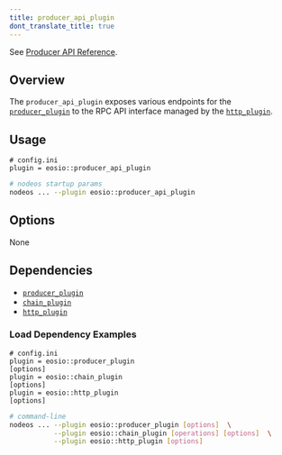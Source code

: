 ```yaml
---
title: producer_api_plugin
dont_translate_title: true
---
```


See [Producer API Reference](https://docs.eosnetwork.com/apis/leap/latest/producer.api/).

## Overview

The `producer_api_plugin` exposes various endpoints for the [`producer_plugin`](./producer-plugin.md) to the RPC API interface managed by the [`http_plugin`](./http-plugin.md).

## Usage

```console
# config.ini
plugin = eosio::producer_api_plugin
```
```sh
# nodeos startup params
nodeos ... --plugin eosio::producer_api_plugin
```

## Options

None

## Dependencies

* [`producer_plugin`](./producer-plugin.md)
* [`chain_plugin`](./chain-plugin.md)
* [`http_plugin`](./http-plugin.md)

### Load Dependency Examples

```console
# config.ini
plugin = eosio::producer_plugin
[options]
plugin = eosio::chain_plugin
[options]
plugin = eosio::http_plugin
[options]
```
```sh
# command-line
nodeos ... --plugin eosio::producer_plugin [options]  \
           --plugin eosio::chain_plugin [operations] [options]  \
           --plugin eosio::http_plugin [options]
```
